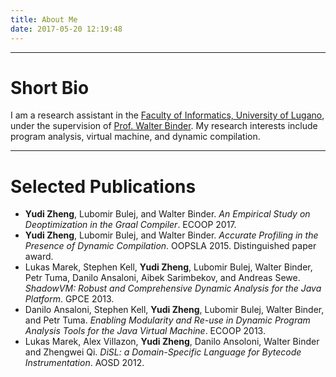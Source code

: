 ```yaml
---
title: About Me
date: 2017-05-20 12:19:48
---
```


----
  
# Short Bio

I am a research assistant in the [Faculty of Informatics, University of Lugano][1], under the supervision of [Prof. Walter Binder][2]. My research interests include program analysis, virtual machine, and dynamic compilation.

----

# Selected Publications

* **Yudi Zheng**, Lubomir Bulej, and Walter Binder. *An Empirical Study on Deoptimization in the Graal Compiler*. ECOOP 2017.
* **Yudi Zheng**, Lubomir Bulej, and Walter Binder. *Accurate Profiling in the Presence of Dynamic Compilation*. OOPSLA 2015. Distinguished paper award.
* Lukas Marek, Stephen Kell, **Yudi Zheng**, Lubomir Bulej, Walter Binder, Petr Tuma, Danilo Ansaloni, Aibek Sarimbekov, and Andreas Sewe. *ShadowVM: Robust and Comprehensive Dynamic Analysis for the Java Platform*. GPCE 2013.
* Danilo Ansaloni, Stephen Kell, **Yudi Zheng**, Lubomir Bulej, Walter Binder, and Petr Tuma. *Enabling Modularity and Re-use in Dynamic Program Analysis Tools for the Java Virtual Machine*. ECOOP 2013.
* Lukas Marek, Alex Villazon, **Yudi Zheng**, Danilo Ansoloni, Walter Binder and Zhengwei Qi. *DiSL: a Domain-Specific Language for Bytecode Instrumentation*. AOSD 2012.

[1]: http://www.inf.usi.ch/
[2]: http://www.inf.usi.ch/faculty/binder/

